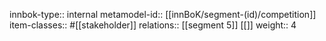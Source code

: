 innbok-type:: internal
metamodel-id:: [[innBoK/segment-(id)/competition]]
item-classes:: #[[stakeholder]]
relations:: [[segment 5]] [[]]
weight:: 4


